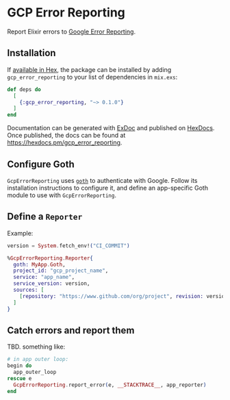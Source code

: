# GCP Error Reporting

Report Elixir errors to [Google Error Reporting](https://cloud.google.com/error-reporting).

## Installation

If [available in Hex](https://hex.pm/docs/publish), the package can be installed
by adding `gcp_error_reporting` to your list of dependencies in `mix.exs`:

```elixir
def deps do
  [
    {:gcp_error_reporting, "~> 0.1.0"}
  ]
end
```

Documentation can be generated with [ExDoc](https://github.com/elixir-lang/ex_doc)
and published on [HexDocs](https://hexdocs.pm). Once published, the docs can
be found at <https://hexdocs.pm/gcp_error_reporting>.

## Configure Goth

`GcpErrorReporting` uses [`goth`](https://hex.pm/packages/goth) to authenticate with Google.
Follow its installation instructions to configure it, and define an app-specific Goth module to use with `GcpErrorReporting`.

## Define a `Reporter`

Example:

```elixir
version = System.fetch_env!("CI_COMMIT")

%GcpErrorReporting.Reporter{
  goth: MyApp.Goth,
  project_id: "gcp_project_name",
  service: "app_name",
  service_version: version,
  sources: [
    [repository: "https://www.github.com/org/project", revision: version]
  ]
}
```

## Catch errors and report them

TBD. something like:

```elixir
# in app outer loop:
begin do
  app_outer_loop
rescue e
  GcpErrorReporting.report_error(e, __STACKTRACE__, app_reporter)
end
```
